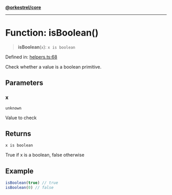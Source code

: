 [**@orkestrel/core**](../index.md)

***

# Function: isBoolean()

> **isBoolean**(`x`): `x is boolean`

Defined in: [helpers.ts:68](https://github.com/orkestrel/core/blob/240d6e1612057b96fd3fc03e1415fe3917a0f212/src/helpers.ts#L68)

Check whether a value is a boolean primitive.

## Parameters

### x

`unknown`

Value to check

## Returns

`x is boolean`

True if x is a boolean, false otherwise

## Example

```ts
isBoolean(true) // true
isBoolean(0) // false
```
